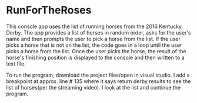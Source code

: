 # RunForTheRoses
This console app uses the list of running horses from the 2016 Kentucky Derby. The app provides a list of horses in random order, asks for the user's name and then prompts the user to pick a horse from the list. If the user picks a horse that is not on the list, the code goes in a loop until the user picks a horse from the list. Once the user picks the horse, the result of the horse's finishing position is displayed to the console and then written to a text file. 

To run the program, download the project files/open in visual studio. 
I add a breakpoint at approx. line # 135 where it says return derby results to see the list of horses(per the streaming video). 
I look at the list and continue the program.
